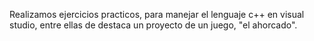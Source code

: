Realizamos ejercicios practicos, para manejar el lenguaje c++ en visual studio, entre ellas de destaca un proyecto de un juego, "el ahorcado".
